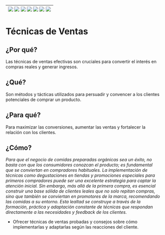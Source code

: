 <div align=right>

|[![](https://img.shields.io/badge/-Inicio-FFF?style=flat&logo=Emlakjet&logoColor=black)](/README.md) [![](https://img.shields.io/badge/-Introducción-FFF?style=flat)](/documentos/intro.md) [![](https://img.shields.io/badge/-Panorámica-FFF?style=flat)](/documentos/panorámica.md) [![](https://img.shields.io/badge/-Prompts-FFF?style=flat)](/documentos/prompts/README.md) [![](https://img.shields.io/badge/-Ingeniería_de_prompts-FFF?style=flat)](/documentos/ingenieriaDePrompts/README.md) [![](https://img.shields.io/badge/-Patrones-FFF?style=flat)](/documentos/ingenieriaDePrompts/patrones/README.md) [![](https://img.shields.io/badge/-casos_de_uso-FFF?style=flat)](/documentos/casosDeUso/README.md)|
|-|

</div>

# Técnicas de Ventas

## ¿Por qué?

Las técnicas de ventas efectivas son cruciales para convertir el interés en compras reales y generar ingresos.

## ¿Qué?

Son métodos y tácticas utilizados para persuadir y convencer a los clientes potenciales de comprar un producto.

## ¿Para qué?

Para maximizar las conversiones, aumentar las ventas y fortalecer la relación con los clientes.

## ¿Cómo?

*Para que el negocio de comidas preparadas orgánicas sea un éxito, no basta con que los consumidores conozcan el producto; es fundamental que se conviertan en compradores habituales. La implementación de técnicas como degustaciones en tiendas y promociones especiales para primeros compradores puede ser una excelente estrategia para captar la atención inicial. Sin embargo, más allá de la primera compra, es esencial construir una base sólida de clientes leales que no solo repitan compras, sino que también se conviertan en promotores de la marca, recomendando las comidas a su entorno. Esta lealtad se construye a través de la formación, práctica y adaptación constante de técnicas que respondan directamente a las necesidades y feedback de los clientes.*

- Ofrecer técnicas de ventas probadas y consejos sobre cómo implementarlas y adaptarlas según las reacciones del cliente.